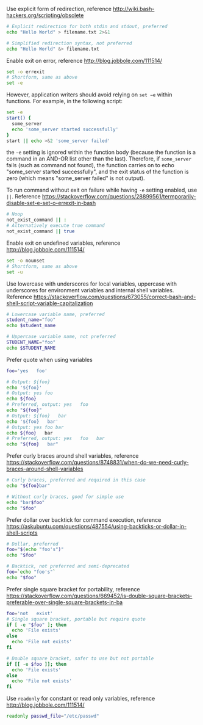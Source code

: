 Use explicit form of redirection, reference http://wiki.bash-hackers.org/scripting/obsolete
```sh
# Explicit redirection for both stdin and stdout, preferred
echo "Hello World" > filename.txt 2>&1

# Simplified redirection syntax, not preferred
echo "Hello World" &> filename.txt
```

Enable exit on error, reference http://blog.jobbole.com/111514/
```sh
set -o errexit
# Shortform, same as above
set -e
```

However, application writers should avoid relying on `set −e` within functions. For example, in the following script:
```sh
set -e
start() {
  some_server
  echo 'some_server started successfully'
}
start || echo >&2 'some_server failed'
```
the `−e` setting is ignored within the function body (because the function is a command in an AND-OR list other than the last). Therefore, if `some_server` fails (such as command not found), the function carries on to echo "some_server started successfully", and the exit status of the function is zero (which means "some_server failed" is not output).

To run command without exit on failure while having `-e` setting enabled, use `||`. Reference https://stackoverflow.com/questions/28899561/termporarily-disable-set-e-set-o-errexit-in-bash
```sh
# Noop
not_exist_command || :
# Alternatively execute true command
not_exist_command || true
```

Enable exit on undefined variables, reference http://blog.jobbole.com/111514/
```sh
set -o nounset
# Shortform, same as above
set -u
```

Use lowercase with underscores for local variables, uppercase with underscores for environment variables and internal shell variables. Reference https://stackoverflow.com/questions/673055/correct-bash-and-shell-script-variable-capitalization
```sh
# Lowercase variable name, preferred
student_name="foo"
echo $student_name

# Uppercase variable name, not preferred
STUDENT_NAME="foo"
echo $STUDENT_NAME
```

Prefer quote when using variables
```sh
foo='yes   foo'

# Output: ${foo}
echo '${foo}'
# Output: yes foo
echo ${foo}
# Preferred, output: yes   foo
echo "${foo}"
# Output: ${foo}   bar
echo '${foo}   bar'
# Output: yes foo bar
echo ${foo}   bar
# Preferred, output: yes   foo   bar
echo "${foo}   bar"
```

Prefer curly braces around shell variables, reference https://stackoverflow.com/questions/8748831/when-do-we-need-curly-braces-around-shell-variables
```sh
# Curly braces, preferred and required in this case
echo "${foo}bar"

# Without curly braces, good for simple use
echo "bar$foo"
echo "$foo"
```

Prefer dollar over backtick for command execution, reference https://askubuntu.com/questions/487554/using-backticks-or-dollar-in-shell-scripts
```sh
# Dollar, preferred
foo="$(echo "foo's")"
echo "$foo"

# Backtick, not preferred and semi-deprecated
foo=`echo "foo's"`
echo "$foo"
```

Prefer single square bracket for portability, reference https://stackoverflow.com/questions/669452/is-double-square-brackets-preferable-over-single-square-brackets-in-ba
```sh
foo='not   exist'
# Single square bracket, portable but require quote
if [ -e "$foo" ]; then
  echo 'File exists'
else
  echo 'File not exists'
fi

# Double square bracket, safer to use but not portable
if [[ -e $foo ]]; then
  echo 'File exists'
else
  echo 'File not exists'
fi
```

Use `readonly` for constant or read only variables, reference http://blog.jobbole.com/111514/
```sh
readonly passwd_file="/etc/passwd"
```
